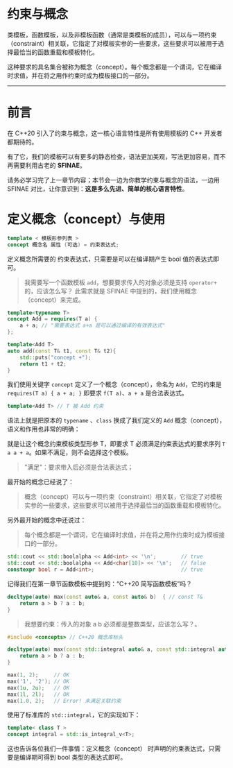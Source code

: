 # 约束与概念

类模板，函数模板，以及非模板函数（通常是类模板的成员），可以与一项约束（constraint）相关联，它指定了对模板实参的一些要求，这些要求可以被用于选择最恰当的函数重载和模板特化。

这种要求的具名集合被称为概念（concept）。每个概念都是一个谓词，它在编译时求值，并在将之用作约束时成为模板接口的一部分。

---

# 前言

在 C++20 引入了约束与概念，这一核心语言特性是所有使用模板的 C++ 开发者都期待的。

有了它，我们的模板可以有更多的静态检查，语法更加美观，写法更加容易，而不再需要利用古老的 **SFINAE**。

请务必学习完了上一章节内容；本节会一边为你教学约束与概念的语法，一边用 SFINAE 对比，让你意识到：**这是多么先进、简单的核心语言特性**。

# 定义概念（concept）与使用

```cpp
template < 模板形参列表 >
concept 概念名 属性 (可选) = 约束表达式;
```

定义概念所需要的 约束表达式，只需要是可以在编译期产生 bool 值的表达式即可。

> 我需要写一个函数模板 `add`，想要要求传入的对象必须是支持 `operator+` 的，应该怎么写？
> 此需求就是 SFINAE 中提到的，我们使用概念（concept）来完成。

```cpp
template<typename T>
concept Add = requires(T a) {
    a + a; // "需要表达式 a+a 是可以通过编译的有效表达式"
};

template<Add T>
auto add(const T& t1, const T& t2){
    std::puts("concept +");
    return t1 + t2;
}
```

我们使用关键字 `concept` 定义了一个概念（concept），命名为 `Add`，它的约束是 `requires(T a) { a + a; }` 即要求 `f(T a)`、`a + a` 是合法表达式。

```cpp
template<Add T> // T 被 Add 约束
```

语法上就是把原本的 `typename` 、`class` 换成了我们定义的 `Add` 概念（concept），语义和作用也非常的明确：

就是让这个概念约束模板类型形参 T，即要求 T 必须满足约束表达式的要求序列 `T a a + a`。如果不满足，则不会选择这个模板。
> "满足"：要求带入后必须是合法表达式；

最开始的概念已经说了：

> 概念（concept）可以与一项约束（constraint）相关联，它指定了对模板实参的一些要求，这些要求可以被用于选择最恰当的函数重载和模板特化。

另外最开始的概念中还说过：

> 每个概念都是一个谓词，它在编译时求值，并在将之用作约束时成为模板接口的一部分。

```cpp
std::cout << std::boolalpha << Add<int> << '\n';        // true
std::cout << std::boolalpha << Add<char[10]> << '\n';   // false
constexpr bool r = Add<int>;                            // true
```

记得我们在第一章节函数模板中提到的：“C++20 简写函数模板”吗？

```cpp
decltype(auto) max(const auto& a, const auto& b)  { // const T&
    return a > b ? a : b;
}
```

> 我想要约束：传入的对象 a b 必须都是整数类型，应该怎么写？。

```cpp
#include <concepts> // C++20 概念库标头

decltype(auto) max(const std::integral auto& a, const std::integral auto& b) {
    return a > b ? a : b;
}

max(1, 2);     // OK
max('1', '2'); // OK
max(1u, 2u);   // OK
max(1l, 2l);   // OK
max(1.0, 2);   // Error! 未满足关联约束
```

使用了标准库的 `std::integral`，它的实现如下：

```cpp
template< class T >
concept integral = std::is_integral_v<T>;
```

这也告诉各位我们一件事情：定义概念（concept） 时声明的约束表达式，只需要是编译期可得到 bool 类型的表达式即可。
